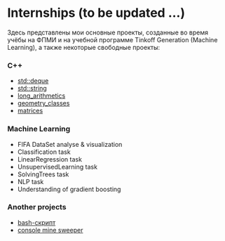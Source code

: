 # Internships (to be updated ...)

Здесь представлены мои основные проекты, созданные во время учёбы на ФПМИ и на учебной программе Tinkoff Generation (Machine Learning), а также некоторые свободные проекты:


### C++
* [std::deque](https://github.com/sasamb4ik/Internships/tree/deque/deque)
* [std::string](https://github.com/sasamb4ik/Internships/tree/string/string)
* [long_arithmetics](https://github.com/sasamb4ik/Internships/tree/long_arithmetics/long_arithmetics)
* [geometry_classes](https://github.com/sasamb4ik/Internships/tree/geometry_classes/geometry_classes)
* [matrices](https://github.com/sasamb4ik/Internships/tree/matrices/matrices)

### Machine Learning
* FIFA DataSet analyse & visualization
* Classification task
* LinearRegression task
* UnsupervisedLearning task
* SolvingTrees task
* NLP task
* Understanding of gradient boosting

### Another projects
* [bash-скрипт](https://github.com/sasamb4ik/Internships/tree/build_system/build_system)
* [console mine sweeper](https://github.com/sasamb4ik/Internships/tree/minesweeper/minesweeper)
